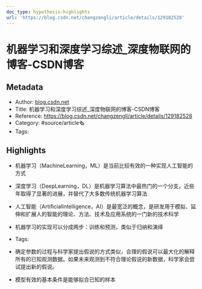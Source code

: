 ```yaml
---
doc_type: hypothesis-highlights
url: 'https://blog.csdn.net/changzengli/article/details/129182528'
---
```

# 机器学习和深度学习综述_深度物联网的博客-CSDN博客
## Metadata
- Author: [blog.csdn.net]()
- Title: 机器学习和深度学习综述_深度物联网的博客-CSDN博客
- Reference: https://blog.csdn.net/changzengli/article/details/129182528
- Category: #source/article🗞
- Tags:
## Highlights
- 机器学习（MachineLearning，ML）是当前比较有效的一种实现人工智能的方式

- 深度学习（DeepLearning，DL）是机器学习算法中最热门的一个分支，近些年取得了显著的进展，并替代了大多数传统机器学习算法

- 人工智能（ArtificialIntelligence，AI）是最宽泛的概念，是研发用于模拟、延伸和扩展人的智能的理论、方法、技术及应用系统的一门新的技术科学

- 机器学习的实现可以分成两步：训练和预测，类似于归纳和演绎


- Tags:

- 确定参数的过程与科学家提出假说的方式类似，合理的假说可以最大化的解释所有的已知观测数据。如果未来观测到不符合理论假说的新数据，科学家会尝试提出新的假说。

- 模型有效的基本条件是能够拟合已知的样本

